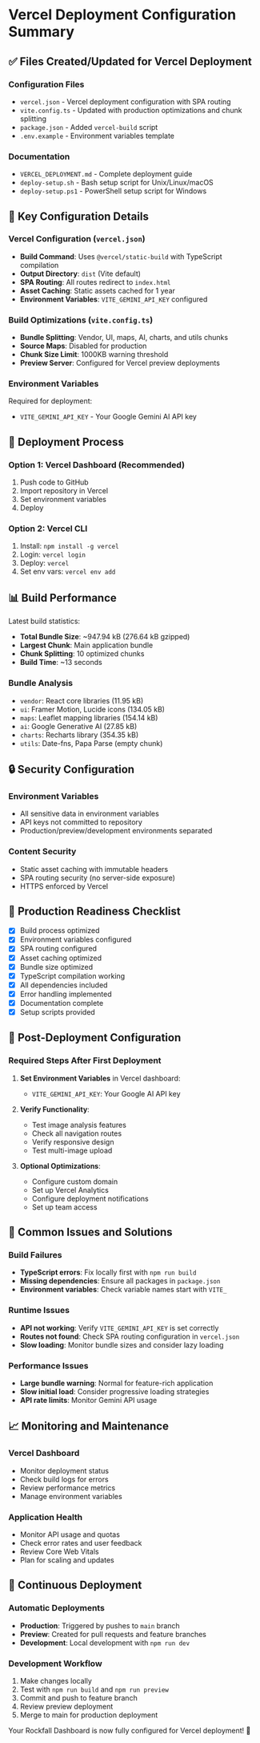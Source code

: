 # Vercel Deployment Configuration Summary

## ✅ Files Created/Updated for Vercel Deployment

### Configuration Files
- `vercel.json` - Vercel deployment configuration with SPA routing
- `vite.config.ts` - Updated with production optimizations and chunk splitting
- `package.json` - Added `vercel-build` script
- `.env.example` - Environment variables template

### Documentation
- `VERCEL_DEPLOYMENT.md` - Complete deployment guide
- `deploy-setup.sh` - Bash setup script for Unix/Linux/macOS
- `deploy-setup.ps1` - PowerShell setup script for Windows

## 🔧 Key Configuration Details

### Vercel Configuration (`vercel.json`)
- **Build Command**: Uses `@vercel/static-build` with TypeScript compilation
- **Output Directory**: `dist` (Vite default)
- **SPA Routing**: All routes redirect to `index.html`
- **Asset Caching**: Static assets cached for 1 year
- **Environment Variables**: `VITE_GEMINI_API_KEY` configured

### Build Optimizations (`vite.config.ts`)
- **Bundle Splitting**: Vendor, UI, maps, AI, charts, and utils chunks
- **Source Maps**: Disabled for production
- **Chunk Size Limit**: 1000KB warning threshold
- **Preview Server**: Configured for Vercel preview deployments

### Environment Variables
Required for deployment:
- `VITE_GEMINI_API_KEY` - Your Google Gemini AI API key

## 🚀 Deployment Process

### Option 1: Vercel Dashboard (Recommended)
1. Push code to GitHub
2. Import repository in Vercel
3. Set environment variables
4. Deploy

### Option 2: Vercel CLI
1. Install: `npm install -g vercel`
2. Login: `vercel login`
3. Deploy: `vercel`
4. Set env vars: `vercel env add`

## 📊 Build Performance

Latest build statistics:
- **Total Bundle Size**: ~947.94 kB (276.64 kB gzipped)
- **Largest Chunk**: Main application bundle
- **Chunk Splitting**: 10 optimized chunks
- **Build Time**: ~13 seconds

### Bundle Analysis
- `vendor`: React core libraries (11.95 kB)
- `ui`: Framer Motion, Lucide icons (134.05 kB)
- `maps`: Leaflet mapping libraries (154.14 kB)
- `ai`: Google Generative AI (27.85 kB)
- `charts`: Recharts library (354.35 kB)
- `utils`: Date-fns, Papa Parse (empty chunk)

## 🔒 Security Configuration

### Environment Variables
- All sensitive data in environment variables
- API keys not committed to repository
- Production/preview/development environments separated

### Content Security
- Static asset caching with immutable headers
- SPA routing security (no server-side exposure)
- HTTPS enforced by Vercel

## 🎯 Production Readiness Checklist

- [x] Build process optimized
- [x] Environment variables configured
- [x] SPA routing configured
- [x] Asset caching optimized
- [x] Bundle size optimized
- [x] TypeScript compilation working
- [x] All dependencies included
- [x] Error handling implemented
- [x] Documentation complete
- [x] Setup scripts provided

## 🔧 Post-Deployment Configuration

### Required Steps After First Deployment
1. **Set Environment Variables** in Vercel dashboard:
   - `VITE_GEMINI_API_KEY`: Your Google AI API key

2. **Verify Functionality**:
   - Test image analysis features
   - Check all navigation routes
   - Verify responsive design
   - Test multi-image upload

3. **Optional Optimizations**:
   - Configure custom domain
   - Set up Vercel Analytics
   - Configure deployment notifications
   - Set up team access

## 🐛 Common Issues and Solutions

### Build Failures
- **TypeScript errors**: Fix locally first with `npm run build`
- **Missing dependencies**: Ensure all packages in `package.json`
- **Environment variables**: Check variable names start with `VITE_`

### Runtime Issues
- **API not working**: Verify `VITE_GEMINI_API_KEY` is set correctly
- **Routes not found**: Check SPA routing configuration in `vercel.json`
- **Slow loading**: Monitor bundle sizes and consider lazy loading

### Performance Issues
- **Large bundle warning**: Normal for feature-rich application
- **Slow initial load**: Consider progressive loading strategies
- **API rate limits**: Monitor Gemini API usage

## 📈 Monitoring and Maintenance

### Vercel Dashboard
- Monitor deployment status
- Check build logs for errors
- Review performance metrics
- Manage environment variables

### Application Health
- Monitor API usage and quotas
- Check error rates and user feedback
- Review Core Web Vitals
- Plan for scaling and updates

## 🔄 Continuous Deployment

### Automatic Deployments
- **Production**: Triggered by pushes to `main` branch
- **Preview**: Created for pull requests and feature branches
- **Development**: Local development with `npm run dev`

### Development Workflow
1. Make changes locally
2. Test with `npm run build` and `npm run preview`
3. Commit and push to feature branch
4. Review preview deployment
5. Merge to main for production deployment

Your Rockfall Dashboard is now fully configured for Vercel deployment! 🎉
